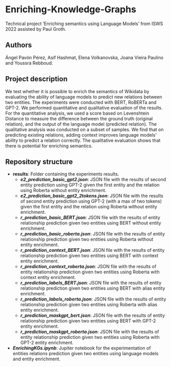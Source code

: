 # Enriching-Knowledge-Graphs
Technical project ’Enriching semantics using Language Models’ from ISWS 2022 assisted by Paul Groth.

## Authors
Ángel Pavón Pérez, Asif Hashmat, Elena Volkanovska, Joana Vieira Paulino and Youssra Rebboud.
 
## Project description 

We test whether it is possible to enrich the semantics of Wikidata by evaluating the ability of language models to predict new relations between two entities. The experiments were conducted with BERT, RoBERTa and GPT-2. We performed quantitative and qualitative evaluation of the results. For the quantitative analysis, we used a score based on Levenshtein Distance to measure the difference between the ground truth (original relation), and the output of the language model (predicted relation). The qualitative analysis was conducted on a subset of samples. We find that on predicting existing relations, adding context improves language models' ability to predict a relation correctly. The qualitative evaluation shows that there is potential for enriching semantics.

## Repository structure

- **results**: Folder containing the experiments results.
  - ***e2_prediction_basic_gpt2.json***: JSON file with the results of second entity prediction using GPT-2 given the first entity and the relation using Roberta without entity enrichment.
  - ***e2_prediction_basic_gpt2_2tokens.json***: JSON file with the results of second entity prediction using GPT-2 (with a max of two tokens) given the first entity and the relation using Roberta without entity enrichment.
  - ***r_prediction_basic_BERT.json***: JSON file with the results of entity relationship prediction given two entities using BERT without entity enrichment.
  - ***r_prediction_basic_roberta.json***: JSON file with the results of entity relationship prediction given two entities using Roberta without entity enrichment.
  - ***r_prediction_context_BERT.json***: JSON file with the results of entity relationship prediction given two entities using BERT with context entity enrichment.
  - ***r_prediction_context_roberta.json***: JSON file with the results of entity relationship prediction given two entities using Roberta with context entity enrichment.
  - ***r_prediction_labels_BERT.json***: JSON file with the results of entity relationship prediction given two entities using BERT with alias entity enrichment.
  - ***r_prediction_labels_roberta.json***: JSON file with the results of entity relationship prediction given two entities using Roberta with alias entity enrichment.
  - ***r_prediction_maskgpt_bert.json***: JSON file with the results of entity relationship prediction given two entities using BERT with GPT-2 entity enrichment.
  - ***r_prediction_maskgpt_roberta.json***: JSON file with the results of entity relationship prediction given two entities using Roberta with GPT-2 entity enrichment.
- ***EnrichingKGs.ipynb***: Jupiter notebook for the experimentation of entities relations prediction given two entities using language models and entity enrichment.


